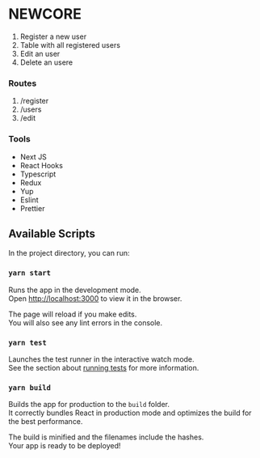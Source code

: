 # NEWCORE

<ol>
  <li>Register a new user</li>
  <li>Table with all registered users</li>
  <li>Edit an user</li>
  <li>Delete an usere</li>
</ol>

### Routes

<ol>
  <li>/register</li>
  <li>/users</li>
  <li>/edit</li>
</ol>

### Tools

<ul>
  <li>Next JS</li>
  <li>React Hooks</li>
  <li>Typescript</li>
  <li>Redux</li>
  <li>Yup</li>
  <li>Eslint</li>
  <li>Prettier</li>
</ul>

## Available Scripts

In the project directory, you can run:

### `yarn start`

Runs the app in the development mode.<br />
Open [http://localhost:3000](http://localhost:3000) to view it in the browser.

The page will reload if you make edits.<br />
You will also see any lint errors in the console.

### `yarn test`

Launches the test runner in the interactive watch mode.<br />
See the section about [running tests](https://facebook.github.io/create-react-app/docs/running-tests) for more information.

### `yarn build`

Builds the app for production to the `build` folder.<br />
It correctly bundles React in production mode and optimizes the build for the best performance.

The build is minified and the filenames include the hashes.<br />
Your app is ready to be deployed!
